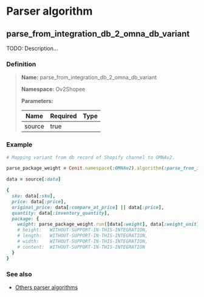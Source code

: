 # Parser algorithm
 
## parse_from_integration_db_2_omna_db_variant

TODO: Description...
    
### Definition

> **Name:** parse_from_integration_db_2_omna_db_variant
> 
> **Namespace:** Ov2Shopee
>
> **Parameters:**
> 
> | Name | Required | Type |
> | --- | --- | --- |
> | source | true |  |

### Example
```ruby
# Mapping variant from db record of Shopify channel to OMNAv2.

parse_package_weight = Cenit.namespace(:OMNAv2).algorithm(:parse_from_integration_db_2_omna_db_package_weight)

data = source[:data]

{
  sku: data[:sku],
  price: data[:price],
  original_price: data[:compare_at_price] || data[:price],
  quantity: data[:inventory_quantity],
  package: {
    weight: parse_package_weight.run([data[:weight], data[:weight_unit]]),
    # height:   WITHOUT-SUPPORT-IN-THIS-INTEGRATION,
    # length:   WITHOUT-SUPPORT-IN-THIS-INTEGRATION,
    # width:    WITHOUT-SUPPORT-IN-THIS-INTEGRATION,
    # content:  WITHOUT-SUPPORT-IN-THIS-INTEGRATION
  }
}
```

### See also
* [Others parser algorithms](overview?id=parse_from_integration_db_2_omna_db_variant)